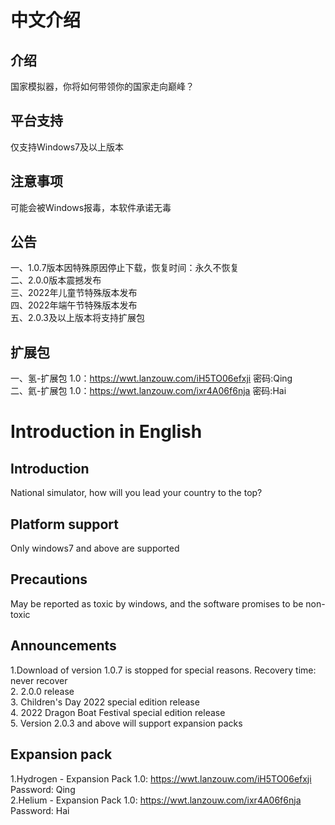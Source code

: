 # 中文介绍
## 介绍
国家模拟器，你将如何带领你的国家走向巅峰？
## 平台支持
仅支持Windows7及以上版本
## 注意事项
可能会被Windows报毒，本软件承诺无毒
## 公告
一、1.0.7版本因特殊原因停止下载，恢复时间：永久不恢复<br/>
二、2.0.0版本震撼发布<br/>
三、2022年儿童节特殊版本发布<br/>
四、2022年端午节特殊版本发布<br/>
五、2.0.3及以上版本将支持扩展包
## 扩展包
一、氢-扩展包 1.0：https://wwt.lanzouw.com/iH5TO06efxji 密码:Qing<br/>
二、氦-扩展包 1.0：https://wwt.lanzouw.com/ixr4A06f6nja 密码:Hai
<br/>
# Introduction in English
## Introduction
National simulator, how will you lead your country to the top?
## Platform support
Only windows7 and above are supported
## Precautions
May be reported as toxic by windows, and the software promises to be non-toxic
## Announcements
1.Download of version 1.0.7 is stopped for special reasons. Recovery time: never recover<br/>
2. 2.0.0 release<br/>
3. Children's Day 2022 special edition release<br/>
4. 2022 Dragon Boat Festival special edition release<br/>
5. Version 2.0.3 and above will support expansion packs
## Expansion pack
1.Hydrogen - Expansion Pack 1.0: https://wwt.lanzouw.com/iH5TO06efxji Password: Qing<br/>
2.Helium - Expansion Pack 1.0: https://wwt.lanzouw.com/ixr4A06f6nja Password: Hai

